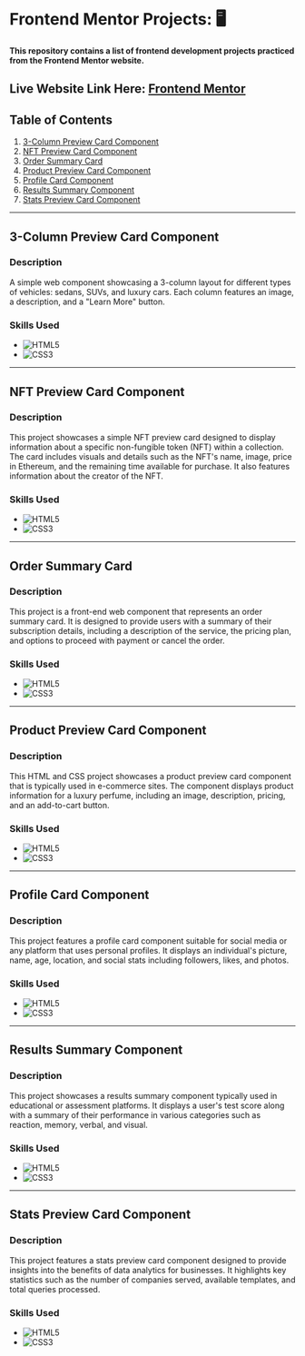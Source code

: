 # Frontend Mentor Projects: 🖥
**This repository contains a list of frontend development projects practiced from the Frontend Mentor website.**
## Live Website Link Here: [Frontend Mentor](https://www.frontendmentor.io/)

## Table of Contents
1. [3-Column Preview Card Component](#3-column-preview-card-component)
2. [NFT Preview Card Component](#nft-preview-card-component)
3. [Order Summary Card](#order-summary-card)
4. [Product Preview Card Component](#product-preview-card-component)
5. [Profile Card Component](#profile-card-component)
6. [Results Summary Component](#results-summary-component)
7. [Stats Preview Card Component](#stats-preview-card-component)

---

## 3-Column Preview Card Component

### Description
A simple web component showcasing a 3-column layout for different types of vehicles: sedans, SUVs, and luxury cars. Each column features an image, a description, and a "Learn More" button.

### Skills Used
- ![HTML5](https://img.shields.io/badge/HTML5-%23E34F26.svg?style=flat-square&logo=html5&logoColor=white)
- ![CSS3](https://img.shields.io/badge/CSS3-%231572B6.svg?style=flat-square&logo=css3&logoColor=white)

---

## NFT Preview Card Component

### Description
This project showcases a simple NFT preview card designed to display information about a specific non-fungible token (NFT) within a collection. The card includes visuals and details such as the NFT's name, image, price in Ethereum, and the remaining time available for purchase. It also features information about the creator of the NFT.

### Skills Used
- ![HTML5](https://img.shields.io/badge/HTML5-%23E34F26.svg?style=flat-square&logo=html5&logoColor=white)
- ![CSS3](https://img.shields.io/badge/CSS3-%231572B6.svg?style=flat-square&logo=css3&logoColor=white)

---

## Order Summary Card

### Description
This project is a front-end web component that represents an order summary card. It is designed to provide users with a summary of their subscription details, including a description of the service, the pricing plan, and options to proceed with payment or cancel the order.

### Skills Used
- ![HTML5](https://img.shields.io/badge/HTML5-%23E34F26.svg?style=flat-square&logo=html5&logoColor=white)
- ![CSS3](https://img.shields.io/badge/CSS3-%231572B6.svg?style=flat-square&logo=css3&logoColor=white)

---

## Product Preview Card Component

### Description
This HTML and CSS project showcases a product preview card component that is typically used in e-commerce sites. The component displays product information for a luxury perfume, including an image, description, pricing, and an add-to-cart button.

### Skills Used
- ![HTML5](https://img.shields.io/badge/HTML5-%23E34F26.svg?style=flat-square&logo=html5&logoColor=white)
- ![CSS3](https://img.shields.io/badge/CSS3-%231572B6.svg?style=flat-square&logo=css3&logoColor=white)

---

## Profile Card Component

### Description
This project features a profile card component suitable for social media or any platform that uses personal profiles. It displays an individual's picture, name, age, location, and social stats including followers, likes, and photos.

### Skills Used
- ![HTML5](https://img.shields.io/badge/HTML5-%23E34F26.svg?style=flat-square&logo=html5&logoColor=white)
- ![CSS3](https://img.shields.io/badge/CSS3-%231572B6.svg?style=flat-square&logo=css3&logoColor=white)

---

## Results Summary Component

### Description
This project showcases a results summary component typically used in educational or assessment platforms. It displays a user's test score along with a summary of their performance in various categories such as reaction, memory, verbal, and visual.

### Skills Used
- ![HTML5](https://img.shields.io/badge/HTML5-%23E34F26.svg?style=flat-square&logo=html5&logoColor=white)
- ![CSS3](https://img.shields.io/badge/CSS3-%231572B6.svg?style=flat-square&logo=css3&logoColor=white)

---

## Stats Preview Card Component

### Description
This project features a stats preview card component designed to provide insights into the benefits of data analytics for businesses. It highlights key statistics such as the number of companies served, available templates, and total queries processed.

### Skills Used
- ![HTML5](https://img.shields.io/badge/HTML5-%23E34F26.svg?style=flat-square&logo=html5&logoColor=white)
- ![CSS3](https://img.shields.io/badge/CSS3-%231572B6.svg?style=flat-square&logo=css3&logoColor=white)
